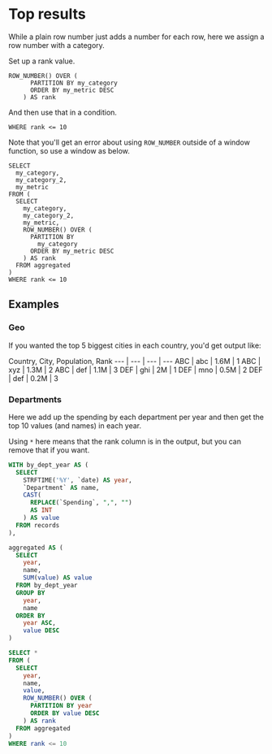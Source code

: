 # Top results

While a plain row number just adds a number for each row, here we assign a row number with a category. 

Set up a rank value.

```
ROW_NUMBER() OVER (
      PARTITION BY my_category
      ORDER BY my_metric DESC
    ) AS rank
```


And then use that in a condition.

```
WHERE rank <= 10
```

Note that you'll get an error about using `ROW_NUMBER` outside of a window function, so use a window as below.

```
SELECT
  my_category, 
  my_category_2,
  my_metric
FROM (
  SELECT
    my_category,
    my_category_2,
    my_metric,
    ROW_NUMBER() OVER (
      PARTITION BY
        my_category
      ORDER BY my_metric DESC
    ) AS rank
  FROM aggregated
)
WHERE rank <= 10
```


## Examples

### Geo

If you wanted the top 5 biggest cities in each country, you'd get output like:

Country, City, Population, Rank
--- | --- | --- | ---
ABC | abc | 1.6M | 1
ABC | xyz | 1.3M | 2
ABC | def | 1.1M | 3
DEF | ghi | 2M | 1
DEF | mno | 0.5M | 2
DEF | def | 0.2M | 3

### Departments

Here we add up the spending by each department per year and then get the top 10 values (and names) in each year.

Using `*` here means that the rank column is in the output, but you can remove that if you want.

```sql
WITH by_dept_year AS (
  SELECT
    STRFTIME('%Y', `date) AS year,
    `Department` AS name,
    CAST(
      REPLACE(`Spending`, ",", "")
      AS INT
    ) AS value
  FROM records
),

aggregated AS (
  SELECT
    year,
    name,
    SUM(value) AS value
  FROM by_dept_year
  GROUP BY
    year,
    name
  ORDER BY
    year ASC,
    value DESC
)

SELECT *
FROM (
  SELECT
    year,
    name,
    value,
    ROW_NUMBER() OVER (
      PARTITION BY year
      ORDER BY value DESC
    ) AS rank
  FROM aggregated
)
WHERE rank <= 10
```
